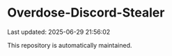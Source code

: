 # Overdose-Discord-Stealer

Last updated: 2025-06-29 21:56:02

This repository is automatically maintained.
